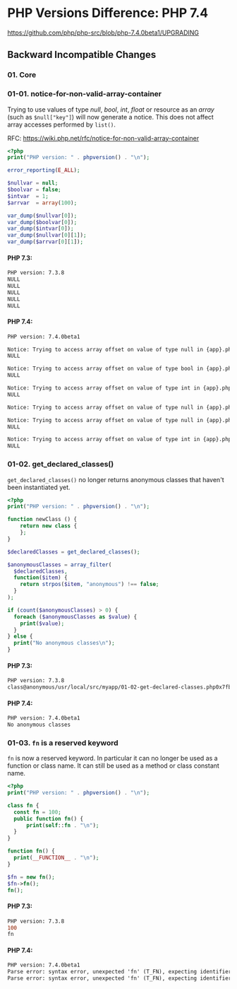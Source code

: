 # PHP Versions Difference: PHP 7.4
https://github.com/php/php-src/blob/php-7.4.0beta1/UPGRADING

## Backward Incompatible Changes

### 01. Core

### 01-01. notice-for-non-valid-array-container
Trying to use values of type *null*, *bool*, *int*, *float* or resource as an *array* (such as `$null["key"]`) will now generate a notice. This does not affect array accesses performed by `list()`. 

RFC: https://wiki.php.net/rfc/notice-for-non-valid-array-container

```php
<?php
print("PHP version: " . phpversion() . "\n");

error_reporting(E_ALL);

$nullvar = null;
$boolvar = false;
$intvar  = 1;
$arrvar  = array(100);

var_dump($nullvar[0]);
var_dump($boolvar[0]);
var_dump($intvar[0]);
var_dump($nullvar[0][1]);
var_dump($arrvar[0][1]);
```

#### PHP 7.3:
```diff
PHP version: 7.3.8
NULL 
NULL
NULL
NULL
NULL
```

#### PHP 7.4:
```diff
PHP version: 7.4.0beta1

Notice: Trying to access array offset on value of type null in {app}.php on line 11
NULL

Notice: Trying to access array offset on value of type bool in {app}.php on line 12
NULL

Notice: Trying to access array offset on value of type int in {app}.php on line 13
NULL

Notice: Trying to access array offset on value of type null in {app}.php on line 14

Notice: Trying to access array offset on value of type null in {app}.php on line 14
NULL

Notice: Trying to access array offset on value of type int in {app}.php on line 15
NULL
```

### 01-02. get_declared_classes()
`get_declared_classes()` no longer returns anonymous classes that haven't been instantiated yet.

```php
<?php
print("PHP version: " . phpversion() . "\n");

function newClass () {
    return new class {
    };
}

$declaredClasses = get_declared_classes();

$anonymousClasses = array_filter(
  $declaredClasses,
  function($item) {
    return strpos($item, "anonymous") !== false;
  }
);

if (count($anonymousClasses) > 0) {
  foreach ($anonymousClasses as $value) {
    print($value);
  }  
} else {
  print("No anonymous classes\n");
}
```

#### PHP 7.3:
```diff
PHP version: 7.3.8
class@anonymous/usr/local/src/myapp/01-02-get-declared-classes.php0x7fb5de13f067
```

#### PHP 7.4:
```diff
PHP version: 7.4.0beta1
No anonymous classes
```

### 01-03. `fn` is a reserved keyword
`fn` is now a reserved keyword. In particular it can no longer be used as a function or class name. It can still be used as a method or class constant name.

```php
<?php
print("PHP version: " . phpversion() . "\n");

class fn {
  const fn = 100;
  public function fn() {
      print(self::fn . "\n");
  }
}

function fn() {
  print(__FUNCTION__ . "\n");
}

$fn = new fn();
$fn->fn(); 
fn();
```

#### PHP 7.3:
```diff
PHP version: 7.3.8
100
fn
```

#### PHP 7.4:
```diff
PHP version: 7.4.0beta1
Parse error: syntax error, unexpected 'fn' (T_FN), expecting identifier (T_STRING) in {app}.php on line 4
Parse error: syntax error, unexpected 'fn' (T_FN), expecting identifier (T_STRING) in {app}.php on line 11
```
